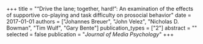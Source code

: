 +++
title = "“Drive the lane; together, hard!”: An examination of the effects of supportive co-playing and task difficulty on prosocial behavior"
date = 2017-01-01
authors = ["Johannes Breuer", "John Velez", "Nicholas D. Bowman", "Tim Wulf", "Gary Bente"]
publication_types = ["2"]
abstract = ""
selected = false
publication = "*Journal of Media Psychology*"
+++

